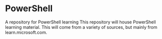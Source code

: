 # PowerShell
A repository for PowerShell learning
This repository will house PowerShell learning material.
This will come from a variety of sources, but mainly from learn.microsoft.com.

